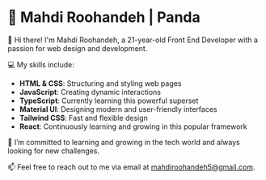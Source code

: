 # 🐼 Mahdi Roohandeh | Panda

👋 Hi there! I'm Mahdi Roohandeh, a 21-year-old Front End Developer with a passion for web design and development.

💻 My skills include:
- **HTML & CSS**: Structuring and styling web pages
- **JavaScript**: Creating dynamic interactions
- **TypeScript**: Currently learning this powerful superset
- **Material UI**: Designing modern and user-friendly interfaces
- **Tailwind CSS**: Fast and flexible design
- **React**: Continuously learning and growing in this popular framework

🌱 I’m committed to learning and growing in the tech world and always looking for new challenges.

📫 Feel free to reach out to me via email at [mahdiroohandeh5@gmail.com](mailto:mahdiroohandeh5@gmail.com).
